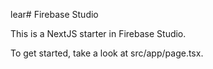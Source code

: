 lear# Firebase Studio

This is a NextJS starter in Firebase Studio.

To get started, take a look at src/app/page.tsx.
